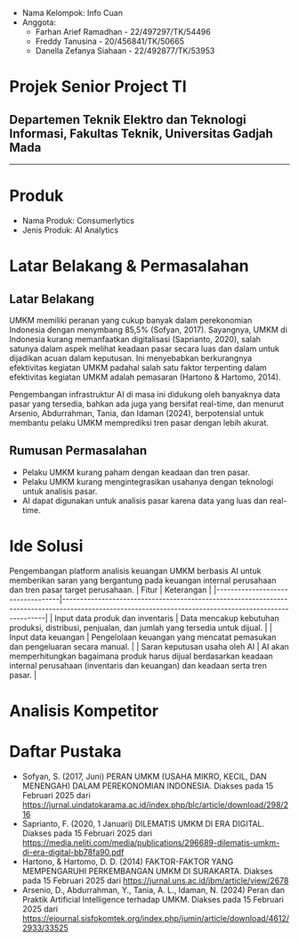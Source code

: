 * Nama Kelompok: Info Cuan
* Anggota:
    * Farhan Arief Ramadhan - 22/497297/TK/54496
    * Freddy Tanusina - 20/456841/TK/50665
    * Danella Zefanya Siahaan - 22/492877/TK/53953

# Projek Senior Project TI
## Departemen Teknik Elektro dan Teknologi Informasi, Fakultas Teknik, Universitas Gadjah Mada
---
# Produk
* Nama Produk: Consumerlytics
* Jenis Produk: AI Analytics
# Latar Belakang & Permasalahan
## Latar Belakang
UMKM memiliki peranan yang cukup banyak dalam perekonomian Indonesia dengan menymbang 85,5% (Sofyan, 2017). Sayangnya, UMKM di Indonesia kurang memanfaatkan digitalisasi (Saprianto, 2020), salah satunya dalam aspek melihat keadaan pasar secara luas dan dalam untuk dijadikan acuan dalam keputusan. Ini menyebabkan berkurangnya efektivitas kegiatan UMKM padahal salah satu faktor terpenting dalam efektivitas kegiatan UMKM adalah pemasaran (Hartono & Hartomo, 2014).

Pengembangan infrastruktur AI di masa ini didukung oleh banyaknya data pasar yang tersedia, bahkan ada juga yang bersifat real-time, dan menurut Arsenio, Abdurrahman, Tania, dan Idaman (2024), berpotensial untuk membantu pelaku UMKM memprediksi tren pasar dengan lebih akurat.
## Rumusan Permasalahan
* Pelaku UMKM kurang paham dengan keadaan dan tren pasar.
* Pelaku UMKM kurang mengintegrasikan usahanya dengan teknologi untuk analisis pasar.
* AI dapat digunakan untuk analisis pasar karena data yang luas dan real-time.
# Ide Solusi
Pengembangan platform analisis keuangan UMKM berbasis AI untuk memberikan saran yang bergantung pada keuangan internal perusahaan dan tren pasar target perusahaan.
| Fitur                            | Keterangan                                                                                                                                            |
|----------------------------------|-------------------------------------------------------------------------------------------------------------------------------------------------------|
| Input data produk dan inventaris | Data mencakup kebutuhan produksi, distribusi, penjualan, dan jumlah yang tersedia untuk dijual.                                                       |
| Input data keuangan              | Pengelolaan keuangan yang mencatat pemasukan dan pengeluaran secara manual.                                                                           |
| Saran keputusan usaha oleh AI    | AI akan memperhitungkan bagaimana produk harus dijual berdasarkan keadaan internal perusahaan (inventaris dan keuangan) dan keadaan serta tren pasar. |
# Analisis Kompetitor

# Daftar Pustaka
* Sofyan, S. (2017, Juni) PERAN UMKM (USAHA MIKRO, KECIL, DAN MENENGAH) DALAM PEREKONOMIAN INDONESIA. Diakses pada 15 Februari 2025 dari https://jurnal.uindatokarama.ac.id/index.php/blc/article/download/298/216
* Saprianto, F. (2020, 1 Januari) DILEMATIS UMKM DI ERA DIGITAL. Diakses pada 15 Februari 2025 dari https://media.neliti.com/media/publications/296689-dilematis-umkm-di-era-digital-bb78fa90.pdf
* Hartono, & Hartomo, D. D. (2014) FAKTOR-FAKTOR YANG MEMPENGARUHI PERKEMBANGAN UMKM DI SURAKARTA. Diakses pada 15 Februari 2025 dari https://jurnal.uns.ac.id/jbm/article/view/2678 
* Arsenio, D., Abdurrahman, Y., Tania, A. L., Idaman, N. (2024) Peran dan Praktik Artificial Intelligence terhadap UMKM. Diakses pada 15 Februari 2025 dari https://ejournal.sisfokomtek.org/index.php/jumin/article/download/4612/2933/33525 